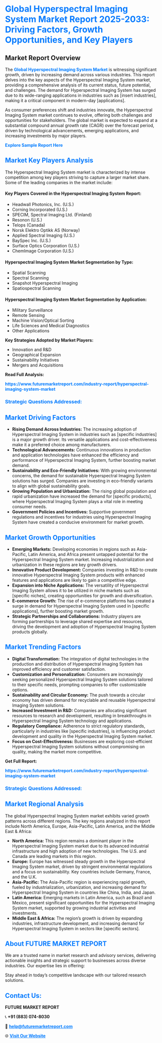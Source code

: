 <h1 style="color: #007BFF;">Global Hyperspectral Imaging System Market Report 2025-2033: Driving Factors, Growth Opportunities, and Key Players</h1>

<section id="overview">
<h2>Market Report Overview</h2>
<p>The <a href="https://www.futuremarketreport.com/industry-report/hyperspectral-imaging-system-market" style="color: #007BFF; text-decoration: none;"><strong>Global Hyperspectral Imaging System Market</strong></a> is witnessing significant growth, driven by increasing demand across various industries. This report delves into the key aspects of the Hyperspectral Imaging System market, providing a comprehensive analysis of its current status, future potential, and challenges. The demand for Hyperspectral Imaging System has surged due to its wide-ranging applications in industries such as [insert industries], making it a critical component in modern-day [applications].</p>
<p>As consumer preferences shift and industries innovate, the Hyperspectral Imaging System market continues to evolve, offering both challenges and opportunities for stakeholders. The global market is expected to expand at a substantial compound annual growth rate (CAGR) over the forecast period, driven by technological advancements, emerging applications, and increasing investments by major players.</p>
</section>

<section id="overview">
<p><a href="https://www.futuremarketreport.com/request-sample/reportId=87829" style="color: #007BFF; text-decoration: none;"><strong>Explore Sample Report Here</strong></a></p>
</section>

<section id="key-players">
<h2 style="color: #007BFF;">Market Key Players Analysis</h2>
<p>The Hyperspectral Imaging System market is characterized by intense competition among key players striving to capture a larger market share. Some of the leading companies in the market include:</p>
<h4>Key Players Covered in the Hyperspectral Imaging System Report:</h4>
<ul><li>Headwall Photonics, Inc. (U.S.)</li><li>Corning Incorporated (U.S.)</li><li>SPECIM, Spectral Imaging Ltd. (Finland)</li><li>Resonon (U.S.)</li><li>Telops (Canada)</li><li>Norsk Elektro Optikk AS (Norway)</li><li>Applied Spectral Imaging (U.S.)</li><li>BaySpec Inc. (U.S.)</li><li>Surface Optics Corporation (U.S.)</li><li>ChemImage Corporation (U.S.)</li></ul>
<h4>Hyperspectral Imaging System Market Segmentation by Type:</h4>
<ul><li>Spatial Scanning</li><li>Spectral Scanning</li><li>Snapshot Hyperspectral Imaging</li><li>Spatiospectral Scanning</li></ul>

<h4>Hyperspectral Imaging System Market Segmentation by Application:</h4>
<ul><li>Military Surveillance</li><li>Remote Sensing</li><li>Machine Vision/Optical Sorting</li><li>Life Sciences and Medical Diagnostics</li><li>Other Applications</li></ul>
<p><strong>Key Strategies Adopted by Market Players:</strong></p>
<ul>
<li>Innovation and R&D</li>
<li>Geographical Expansion</li>
<li>Sustainability Initiatives</li>
<li>Mergers and Acquisitions</li>
</ul>
</section>

<section>
<p><strong>Read Full Analysis: </strong></p><a href="https://www.futuremarketreport.com/industry-report/hyperspectral-imaging-system-market" style="color: #007BFF; text-decoration: none;"><strong>https://www.futuremarketreport.com/industry-report/hyperspectral-imaging-system-market</strong></a>
<h3 style="color: #007BFF;">Strategic Questions Addressed:</h3>
</section>

<section id="driving-factors">
<h2 style="color: #007BFF;">Market Driving Factors</h2>
<ul>
<li><strong>Rising Demand Across Industries:</strong> The increasing adoption of Hyperspectral Imaging System in industries such as [specific industries] is a major growth driver. Its versatile applications and cost-effectiveness make it a preferred choice among manufacturers.</li>
<li><strong>Technological Advancements:</strong> Continuous innovations in production and application technologies have enhanced the efficiency and performance of Hyperspectral Imaging System, further boosting market demand.</li>
<li><strong>Sustainability and Eco-Friendly Initiatives:</strong> With growing environmental concerns, the demand for sustainable Hyperspectral Imaging System solutions has surged. Companies are investing in eco-friendly variants to align with global sustainability goals.</li>
<li><strong>Growing Population and Urbanization:</strong> The rising global population and rapid urbanization have increased the demand for [specific products], where Hyperspectral Imaging System plays a vital role in meeting consumer needs.</li>
<li><strong>Government Policies and Incentives:</strong> Supportive government regulations and incentives for industries using Hyperspectral Imaging System have created a conducive environment for market growth.</li>
</ul>
</section>

<section id="growth-opportunities">
<h2 style="color: #007BFF;">Market Growth Opportunities</h2>
<ul>
<li><strong>Emerging Markets:</strong> Developing economies in regions such as Asia-Pacific, Latin America, and Africa present untapped potential for the Hyperspectral Imaging System market. Increasing industrialization and urbanization in these regions are key growth drivers.</li>
<li><strong>Innovative Product Development:</strong> Companies investing in R&D to create innovative Hyperspectral Imaging System products with enhanced features and applications are likely to gain a competitive edge.</li>
<li><strong>Expansion into Niche Applications:</strong> The versatility of Hyperspectral Imaging System allows it to be utilized in niche markets such as [specific niches], creating opportunities for growth and diversification.</li>
<li><strong>E-commerce Growth:</strong> The rise of e-commerce platforms has created a surge in demand for Hyperspectral Imaging System used in [specific applications], further boosting market growth.</li>
<li><strong>Strategic Partnerships and Collaborations:</strong> Industry players are forming partnerships to leverage shared expertise and resources, driving the development and adoption of Hyperspectral Imaging System products globally.</li>
</ul>
</section>

<section id="trending-factors">
<h2 style="color: #007BFF;">Market Trending Factors</h2>
<ul>
<li><strong>Digital Transformation:</strong> The integration of digital technologies in the production and distribution of Hyperspectral Imaging System has improved efficiency and customer satisfaction.</li>
<li><strong>Customization and Personalization:</strong> Consumers are increasingly seeking personalized Hyperspectral Imaging System solutions tailored to their specific needs, prompting companies to offer customizable options.</li>
<li><strong>Sustainability and Circular Economy:</strong> The push towards a circular economy has driven demand for recyclable and reusable Hyperspectral Imaging System solutions.</li>
<li><strong>Increased Investment in R&D:</strong> Companies are allocating significant resources to research and development, resulting in breakthroughs in Hyperspectral Imaging System technology and applications.</li>
<li><strong>Regulatory Compliance:</strong> Adherence to strict regulatory standards, particularly in industries like [specific industries], is influencing product development and quality in the Hyperspectral Imaging System market.</li>
<li><strong>Focus on Cost-Effectiveness:</strong> Businesses are exploring cost-efficient Hyperspectral Imaging System solutions without compromising on quality, making the market more competitive.</li>
</ul>
</section>

<section>
<p><strong>Get Full Report: </strong></p><a href="https://www.futuremarketreport.com/industry-report/hyperspectral-imaging-system-market" style="color: #007BFF; text-decoration: none;"><strong>https://www.futuremarketreport.com/industry-report/hyperspectral-imaging-system-market</strong></a>
<h3 style="color: #007BFF;">Strategic Questions Addressed:</h3>
</section>


<section id="regional-analysis">
<h2 style="color: #007BFF;">Market Regional Analysis</h2>
<p>The global Hyperspectral Imaging System market exhibits varied growth patterns across different regions. The key regions analyzed in this report include North America, Europe, Asia-Pacific, Latin America, and the Middle East & Africa:</p>
<ul>
<li><strong>North America:</strong> This region remains a dominant player in the Hyperspectral Imaging System market due to its advanced industrial infrastructure and high adoption of new technologies. The U.S. and Canada are leading markets in this region.</li>
<li><strong>Europe:</strong> Europe has witnessed steady growth in the Hyperspectral Imaging System market, driven by stringent environmental regulations and a focus on sustainability. Key countries include Germany, France, and the U.K.</li>
<li><strong>Asia-Pacific:</strong> The Asia-Pacific region is experiencing rapid growth, fueled by industrialization, urbanization, and increasing demand for Hyperspectral Imaging System in countries like China, India, and Japan.</li>
<li><strong>Latin America:</strong> Emerging markets in Latin America, such as Brazil and Mexico, present significant opportunities for the Hyperspectral Imaging System market, supported by growing industrial activities and investments.</li>
<li><strong>Middle East & Africa:</strong> The region’s growth is driven by expanding industries, infrastructure development, and increasing demand for Hyperspectral Imaging System in sectors like [specific sectors].</li>
</ul>
</section>

<footer>
<h2 style="color: #007BFF;">About FUTURE MARKET REPORT</h2>
<p>We are a trusted name in market research and advisory services, delivering actionable insights and strategic support to businesses across diverse industries. Our expertise lies in offering:</p>

<p>Stay ahead in today’s competitive landscape with our tailored research solutions.</p>

<h2 style="color: #007BFF;">Contact Us:</h2>
<p><strong>FUTURE MARKET REPORT</strong></p>
<p>📞 <strong>+91 (883) 074-8030</strong></p>
<p>📧 <strong><a href="mailto:help@futuremarketreport.com" style="color: #007BFF;">help@futuremarketreport.com</a></strong></p>
<p>🌐 <strong><a href="https://www.futuremarketreport.com/" style="color: #007BFF;">Visit Our Website</a></strong></p>
</footer>